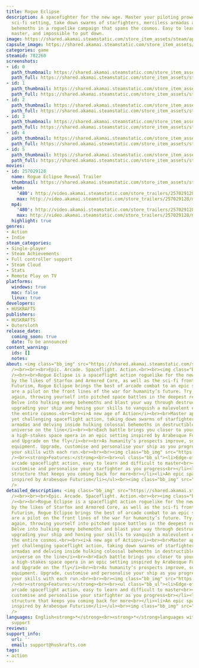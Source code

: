 ```yaml
---
title: Rogue Eclipse
description: A spacefighter for the new age. Master your piloting prowess in an epic
  sci-fi setting, take down swarms of starfighters, merciless armadas and colossal
  behemoths in a roguelike campaign that spans the cosmos. Easy to learn, tricky to
  master, and impossible to put down.
image: https://shared.akamai.steamstatic.com/store_item_assets/steam/apps/782260/header.jpg?t=1729355935
capsule_image: https://shared.akamai.steamstatic.com/store_item_assets/steam/apps/782260/capsule_231x87.jpg?t=1729355935
categories: game
steamid: 782260
screenshots:
- id: 0
  path_thumbnail: https://shared.akamai.steamstatic.com/store_item_assets/steam/apps/782260/ss_77d69cb747ca87d0370d14fdd408647030f1758d.600x338.jpg?t=1729355935
  path_full: https://shared.akamai.steamstatic.com/store_item_assets/steam/apps/782260/ss_77d69cb747ca87d0370d14fdd408647030f1758d.1920x1080.jpg?t=1729355935
- id: 1
  path_thumbnail: https://shared.akamai.steamstatic.com/store_item_assets/steam/apps/782260/ss_1282abc4ea98c22133acab71f0066635d681cb67.600x338.jpg?t=1729355935
  path_full: https://shared.akamai.steamstatic.com/store_item_assets/steam/apps/782260/ss_1282abc4ea98c22133acab71f0066635d681cb67.1920x1080.jpg?t=1729355935
- id: 2
  path_thumbnail: https://shared.akamai.steamstatic.com/store_item_assets/steam/apps/782260/ss_f8ac10fca883f26bca3e27a13f46b417c9803e93.600x338.jpg?t=1729355935
  path_full: https://shared.akamai.steamstatic.com/store_item_assets/steam/apps/782260/ss_f8ac10fca883f26bca3e27a13f46b417c9803e93.1920x1080.jpg?t=1729355935
- id: 3
  path_thumbnail: https://shared.akamai.steamstatic.com/store_item_assets/steam/apps/782260/ss_600423159494ff6de70c06182d9ec58c47ef52bd.600x338.jpg?t=1729355935
  path_full: https://shared.akamai.steamstatic.com/store_item_assets/steam/apps/782260/ss_600423159494ff6de70c06182d9ec58c47ef52bd.1920x1080.jpg?t=1729355935
- id: 4
  path_thumbnail: https://shared.akamai.steamstatic.com/store_item_assets/steam/apps/782260/ss_f13e94982ebee258e47fa7ae66350ed6270118d9.600x338.jpg?t=1729355935
  path_full: https://shared.akamai.steamstatic.com/store_item_assets/steam/apps/782260/ss_f13e94982ebee258e47fa7ae66350ed6270118d9.1920x1080.jpg?t=1729355935
- id: 5
  path_thumbnail: https://shared.akamai.steamstatic.com/store_item_assets/steam/apps/782260/ss_e6ffe02752eade3168fd3983c88383c07368bb11.600x338.jpg?t=1729355935
  path_full: https://shared.akamai.steamstatic.com/store_item_assets/steam/apps/782260/ss_e6ffe02752eade3168fd3983c88383c07368bb11.1920x1080.jpg?t=1729355935
movies:
- id: 257029128
  name: Rogue Eclipse Reveal Trailer
  thumbnail: https://shared.akamai.steamstatic.com/store_item_assets/steam/apps/257029128/movie.293x165.jpg?t=1717799716
  webm:
    '480': http://video.akamai.steamstatic.com/store_trailers/257029128/movie480_vp9.webm?t=1717799716
    max: http://video.akamai.steamstatic.com/store_trailers/257029128/movie_max_vp9.webm?t=1717799716
  mp4:
    '480': http://video.akamai.steamstatic.com/store_trailers/257029128/movie480.mp4?t=1717799716
    max: http://video.akamai.steamstatic.com/store_trailers/257029128/movie_max.mp4?t=1717799716
  highlight: true
genres:
- Action
- Indie
steam_categories:
- Single-player
- Steam Achievements
- Full controller support
- Steam Cloud
- Stats
- Remote Play on TV
platforms:
  windows: true
  mac: false
  linux: true
developers:
- HUSKRAFTS
publishers:
- HUSKRAFTS
- Outersloth
release_date:
  coming_soon: true
  date: To be announced
content_warning:
  ids: []
  notes:
about: <img class="bb_img" src="https://shared.akamai.steamstatic.com/store_item_assets/steam/apps/782260/extras/wishlist_newskybox.gif?t=1729355935"
  /><br><br><br>Epic. Arcade. Spaceflight. Action.<br><br><img class="bb_img" src="https://shared.akamai.steamstatic.com/store_item_assets/steam/apps/782260/extras/banner1_animated.gif?t=1729355935"
  /><br><br>Rogue Eclipse is a spaceflight action roguelike for the new age. Inspired
  by the likes of Starfox and Armored Core, as well as the sci-fi frontiers of Arabesque
  Futurism, Rogue Eclipse brings the best of arcade combat to an epic setting.<br><br>You
  are a pilot on the front lines of the war for humanity’s future. Try, die, and try
  again, throwing yourself into pitched space battles in the deepest reaches of space.
  Delve into hulking enemy behemoths and blast your way through destructible environments,
  upgrading your ship and honing your skills to vanquish a malevolent evil that threatens
  the entire cosmos.<br><br><i>A new age of Action</i><br><br>Master approachable
  yet challenging spaceflight action, taking down swarms of starfighters, merciless
  armadas and delving inside hulking colossal behemoths in destructible environments.<br><br><i>A
  universe on the line</i><br><br>Each battle brings you closer to your nemesis. Experience
  a high-stakes space opera in an epic setting inspired by Arabesque Futurism. <br><br><i>Adapt
  and Upgrade on the fly</i><br><br>As humanity’s prospects improve, so does your
  equipment. Upgrade, customise and personalise your ship as you progress, honing
  your skills with each run.<br><br><br><img class="bb_img" src="https://shared.akamai.steamstatic.com/store_item_assets/steam/apps/782260/extras/banner2_scrolling.gif?t=1729355935"
  /><br><strong>Features:</strong><br><br><ul class="bb_ul"><li>Edge-of-your-seat
  arcade spaceflight action, easy to learn and difficult to master<br></li><li>Upgrade,
  customise and personalise your starfighter as you progress<br></li><li>Roguelike
  structure that keeps you coming back for more<br></li><li>An epic space opera setting
  inspired by Arabesque Futurism</li></ul><br><img class="bb_img" src="https://shared.akamai.steamstatic.com/store_item_assets/steam/apps/782260/extras/banner3_animated.gif?t=1729355935"
  />
detailed_description: <img class="bb_img" src="https://shared.akamai.steamstatic.com/store_item_assets/steam/apps/782260/extras/wishlist_newskybox.gif?t=1729355935"
  /><br><br><br>Epic. Arcade. Spaceflight. Action.<br><br><img class="bb_img" src="https://shared.akamai.steamstatic.com/store_item_assets/steam/apps/782260/extras/banner1_animated.gif?t=1729355935"
  /><br><br>Rogue Eclipse is a spaceflight action roguelike for the new age. Inspired
  by the likes of Starfox and Armored Core, as well as the sci-fi frontiers of Arabesque
  Futurism, Rogue Eclipse brings the best of arcade combat to an epic setting.<br><br>You
  are a pilot on the front lines of the war for humanity’s future. Try, die, and try
  again, throwing yourself into pitched space battles in the deepest reaches of space.
  Delve into hulking enemy behemoths and blast your way through destructible environments,
  upgrading your ship and honing your skills to vanquish a malevolent evil that threatens
  the entire cosmos.<br><br><i>A new age of Action</i><br><br>Master approachable
  yet challenging spaceflight action, taking down swarms of starfighters, merciless
  armadas and delving inside hulking colossal behemoths in destructible environments.<br><br><i>A
  universe on the line</i><br><br>Each battle brings you closer to your nemesis. Experience
  a high-stakes space opera in an epic setting inspired by Arabesque Futurism. <br><br><i>Adapt
  and Upgrade on the fly</i><br><br>As humanity’s prospects improve, so does your
  equipment. Upgrade, customise and personalise your ship as you progress, honing
  your skills with each run.<br><br><br><img class="bb_img" src="https://shared.akamai.steamstatic.com/store_item_assets/steam/apps/782260/extras/banner2_scrolling.gif?t=1729355935"
  /><br><strong>Features:</strong><br><br><ul class="bb_ul"><li>Edge-of-your-seat
  arcade spaceflight action, easy to learn and difficult to master<br></li><li>Upgrade,
  customise and personalise your starfighter as you progress<br></li><li>Roguelike
  structure that keeps you coming back for more<br></li><li>An epic space opera setting
  inspired by Arabesque Futurism</li></ul><br><img class="bb_img" src="https://shared.akamai.steamstatic.com/store_item_assets/steam/apps/782260/extras/banner3_animated.gif?t=1729355935"
  />
languages: English<strong>*</strong><br><strong>*</strong>languages with full audio
  support
reviews:
support_info:
  url: ''
  email: support@huskrafts.com
tags:
- action
---
```


